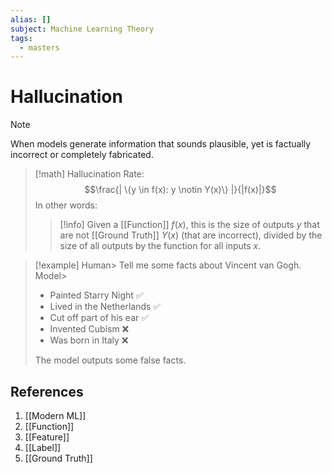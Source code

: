 ```yaml
---
alias: []
subject: Machine Learning Theory
tags:
  - masters
---
```

# Hallucination

>[!note]
> When models generate information that sounds plausible, yet is factually incorrect or completely fabricated.

>[!math]
> Hallucination Rate:
> $$\frac{| \{y \in f(x): y \notin Y(x)\} |}{|f(x)|}$$
> In other words: 
> >[!info]
> > Given a [[Function]] $f(x)$, this is the size of outputs $y$ that are not [[Ground Truth]] $Y(x)$ (that are incorrect), divided by the size of all outputs by the function for all inputs $x$.

> [!example]
> Human\> Tell me some facts about Vincent van Gogh.
> Model\>
> - Painted Starry Night ✅
> - Lived in the Netherlands ✅
> - Cut off part of his ear ✅
> - Invented Cubism ❌
> - Was born in Italy ❌
>
> The model outputs some false facts.

## References
1. [[Modern ML]]
2. [[Function]]
3. [[Feature]]
4. [[Label]]
5. [[Ground Truth]]